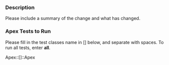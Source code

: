 ### Description

Please include a summary of the change and what has changed.

### Apex Tests to Run

Please fill in the test classes name in [] below, and separate with spaces. To run all tests, enter **all**.

Apex::[]::Apex